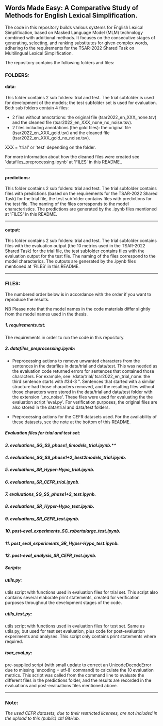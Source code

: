 ## Words Made Easy: A Comparative Study of Methods for English Lexical Simplification.

The code in this repository builds various systems for English Lexical Simplification, based on Masked Language Model (MLM) technology combined with additional methods. It focuses on the consecutive stages of generating, selecting, and ranking substitutes for given complex words, adhering to the requirements for the TSAR-2022 Shared Task on Multilingual Lexical Simplification.

The repository contains the following folders and files:

### FOLDERS:

#### data: 
This folder contains 2 sub folders: trial and test. The trial subfolder is used for development of the models; the test subfolder set is used for evaluation. 
Both sub folders contain 4 files: 
- 2 files without annotations: the original file (tsar2022_en_XXX_none.tsv) and the cleaned file (tsar2022_en_XXX_none_no_noise.tsv). 
- 2 files including annotations (the gold files): the original file (tsar2022_en_XXX_gold.tsv) and the cleaned file (tsar2022_en_XXX_gold_no_noise.tsv).
  
XXX = 'trial' or 'test' depending on the folder.

For more information about how the cleaned files were created see 'datafiles_preprocessing.ipynb' at 'FILES' in this README..

-----

#### predictions: 
This folder contains 2 sub folders: trial and test. The trial subfolder contains files with predictions (based on the requirements for the TSAR-2022 Shared Task) for the trial file, the test subfolder contains files with predictions for the test file. The naming of the files corresponds to the model characteristics. The predictions are generated by the .ipynb files mentioned at 'FILES' in this README.

-----

#### output: 
This folder contains 2 sub folders: trial and test. The trial subfolder contains files with the evaluation output (the 10 metrics used in the TSAR-2022 Shared Task) for the trial file, the test subfolder contains files with the evaluation output for the test file. The naming of the files correspond to the model characterics. The outputs are generated by the .ipynb files mentioned at 'FILES' in this README.


-----

### FILES: 
The numbered order below is in accordance with the order if you want to reproduce the results.

NB Please note that the model names in the code materials differ slightly from the model names used in the thesis.


##### 1. requirements.txt: 
The requirements in order to run the code in this repository.

##### 2. datafiles_preprocessing.ipynb: 
- Preprocessing actions to remove unwanted characters from the sentences in the datafiles in data/trial and data/test. This was needed as the evaluation code returned errors for sentences that contained those characters. 
For example, see ./data/trial/ tsar2022_en_trial_none: the third sentence starts with #34-3 ". Sentences that started with a similar structure had those characters removed, and the resulting files without those characters were stored in the data/trial and data/test folder with the extension '_no_noise'.  These files were used for evaluating the the evaluation script 'eval.py'. For verification purposes, the original files are also stored in the data/trial and data/test folders.

- Preprocessing actions for the CEFR datasets used. For the availability of these datasets, see the note at the bottom of this README. 

##### **Evaluation files for trial and test set:**

##### 3. evaluations_SG_SS_phase1_6models_trial.ipynb.** 
##### 4. evaluations_SG_SS_phase1+2_best2models_trial.ipynb. 
##### 5. evaluations_SR_Hyper-Hypo_trial.ipynb. 
##### 6. evaluations_SR_CEFR_trial.ipynb. 

##### 7. evaluations_SG_SS_phase1+2_test.ipynb. 
##### 8. evaluations_SR_Hyper-Hypo_test.ipynb.
##### 9. evaluations_SR_CEFR_test.ipynb. 
##### 10. post-eval_experiments_SG_robertalarge_test.ipynb. 
##### 11. post_eval_experiments_SR_Hyper-Hypo_test.ipynb. 
##### 12. post-eval_analysis_SR_CEFR_test.ipynb. 




##### **Scripts:**

##### utils.py: 
utils script with functions used in evaluation files for trial set. This script also contains several elaborate print statements, created for verification purposes throughout the development stages of the code.

##### utils_test.py: 
utils script with functions used in evaluation files for test set. Same as utils.py, but used for test set evaluation, plus code for post-evaluation experiments and analyses. This script only contains print statements where required.

##### tsar_eval.py: 
pre-supplied script (with small update to correct an UnicodeDecodeError due to missing 'encoding = utf-8' command) to calculate the 10 evaluation metrics. This script was called from the command line to evaluate the different files in the predictions folder, and the results are recorded in the evaluations and post-evaluations files mentioned above. 

-----

### Note:
*The used CEFR datasets, due to their restricted licenses, are not included in the upload to this (public) cltl GitHub.* 
